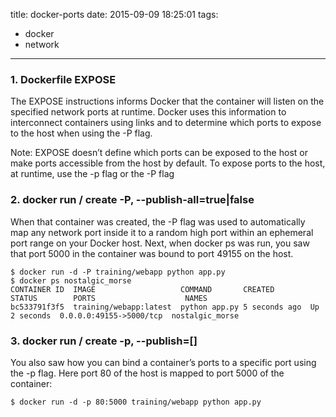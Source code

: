 title: docker-ports
date: 2015-09-09 18:25:01
tags:
 - docker
 - network
---

### 1. Dockerfile EXPOSE

The EXPOSE instructions informs Docker that the container will listen on the specified network ports at runtime. Docker uses this information to interconnect containers using links and to determine which ports to expose to the host when using the -P flag.

Note: EXPOSE doesn’t define which ports can be exposed to the host or make ports accessible from the host by default. To expose ports to the host, at runtime, use the -p flag or the -P flag

### 2. docker run / create -P, --publish-all=true|false

When that container was created, the -P flag was used to automatically map any network port inside it to a random high port within an ephemeral port range on your Docker host. Next, when docker ps was run, you saw that port 5000 in the container was bound to port 49155 on the host.

```
$ docker run -d -P training/webapp python app.py
$ docker ps nostalgic_morse
CONTAINER ID  IMAGE                   COMMAND       CREATED        STATUS        PORTS                    NAMES
bc533791f3f5  training/webapp:latest  python app.py 5 seconds ago  Up 2 seconds  0.0.0.0:49155->5000/tcp  nostalgic_morse
```

### 3. docker run / create -p, --publish=[]

You also saw how you can bind a container’s ports to a specific port using the -p flag. Here port 80 of the host is mapped to port 5000 of the container:

```
$ docker run -d -p 80:5000 training/webapp python app.py
```